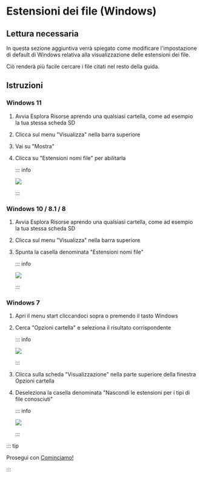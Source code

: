 # Estensioni dei file (Windows)

## Lettura necessaria

In questa sezione aggiuntiva verrà spiegato come modificare l'impostazione di default di Windows relativa alla visualizzazione delle estensioni dei file.

Ciò renderà più facile cercare i file citati nel resto della guida.

## Istruzioni

### Windows 11

1. Avvia Esplora Risorse aprendo una qualsiasi cartella, come ad esempio la tua stessa scheda SD
2. Clicca sul menu "Visualizza" nella barra superiore
3. Vai su "Mostra"
4. Clicca su "Estensioni nomi file" per abilitarla

    ::: info

    ![](/images/screenshots/windows-11-file-extensions.png)

    :::

### Windows 10 / 8.1 / 8

1. Avvia Esplora Risorse aprendo una qualsiasi cartella, come ad esempio la tua stessa scheda SD
2. Clicca sul menu "Visualizza" nella barra superiore
3. Spunta la casella denominata "Estensioni nomi file"

    ::: info

    ![](/images/screenshots/windows-10-file-extensions.png)

    :::

### Windows 7

1. Apri il menu start cliccandoci sopra o premendo il tasto Windows

2. Cerca "Opzioni cartella" e seleziona il risultato corrispondente

    ::: info

    ![](/images/screenshots/windows-7-folder-options-start-menu.png)

    :::

3. Clicca sulla scheda "Visualizzazione" nella parte superiore della finestra Opzioni cartella

4. Deseleziona la casella denominata "Nascondi le estensioni per i tipi di file conosciuti"

    ::: info

    ![](/images/screenshots/windows-7-folder-options.png)

    :::

::: tip

Prosegui con [Cominciamo!](get-started)

:::
